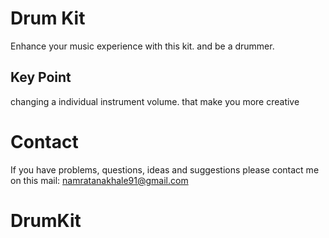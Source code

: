 # Drum Kit

Enhance your music experience with this kit. and be a drummer. 

## Key Point

changing a individual instrument volume. that make you more creative

# Contact

If you have problems, questions, ideas and suggestions please contact me 
on this mail: namratanakhale91@gmail.com 
# DrumKit
